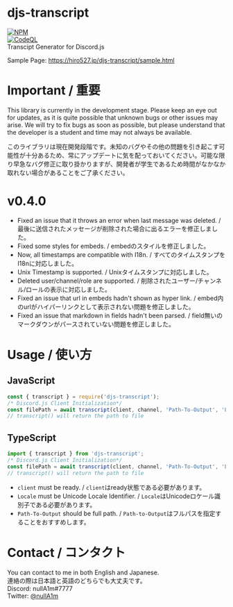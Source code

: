 # djs-transcript
[![NPM](https://nodei.co/npm/djs-transcript.png?downloads=true&downloadRank=true&stars=true)](https://nodei.co/npm/djs-transcript/)\
[![CodeQL](https://github.com/Hiro527/djs-transcript/actions/workflows/codeql-analysis.yml/badge.svg)](https://github.com/Hiro527/djs-transcript/actions/workflows/codeql-analysis.yml)\
Transcipt Generator for Discord.js

Sample Page: https://hiro527.jp/djs-transcript/sample.html

# Important / 重要
 This library is currently in the development stage. Please keep an eye out for updates, as it is quite possible that unknown bugs or other issues may arise. We will try to fix bugs as soon as possible, but please understand that the developer is a student and time may not always be available.

 このライブラリは現在開発段階です。未知のバグやその他の問題を引き起こす可能性が十分あるため、常にアップデートに気を配っておいてください。可能な限り早急なバグ修正に取り掛かりますが、開発者が学生であるため時間がなかなか取れない場合があることをご了承ください。

# v0.4.0
- Fixed an issue that it throws an error when last message was deleted. / 最後に送信されたメッセージが削除された場合に出るエラーを修正しました。
- Fixed some styles for embeds. / embedのスタイルを修正しました。
- Now, all timestamps are compatible with I18n. / すべてのタイムスタンプをI18nに対応しました。
- Unix Timestamp is supported. / Unixタイムスタンプに対応しました。
- Deleted user/channel/role are supported. / 削除されたユーザー/チャンネル/ロールの表示に対応しました。
- Fixed an issue that url in embeds hadn't shown as hyper link. / embed内のurlがハイパーリンクとして表示されない問題を修正しました。
- Fixed an issue that markdown in fields hadn't been parsed. / field無いのマークダウンがパースされていない問題を修正しました。

# Usage / 使い方
## JavaScript
```js
const { transcript } = require('djs-transcript');
/* Discord.js Client Initialization*/
const filePath = await transcript(client, channel, 'Path-To-Output', 'Locale');
// transcript() will return the path to file
```

## TypeScript
```ts
import { transcript } from 'djs-transcript';
/* Discord.js Client Initialization*/
const filePath = await transcript(client, channel, 'Path-To-Output', 'Locale');
// transcript() will return the path to file
```
- `client` must be ready. / `client`はready状態である必要があります。
- `Locale` must be Unicode Locale Identifier. / `Locale`はUnicodeロケール識別子である必要があります。
- `Path-To-Output` should be full path. / `Path-to-Output`はフルパスを指定することをおすすめします。

# Contact / コンタクト
You can contact to me in both English and Japanese.\
連絡の際は日本語と英語のどちらでも大丈夫です。\
Discord: nullA1m#7777\
Twitter: [@nullA1m](https://twitter.com/nullA1m)